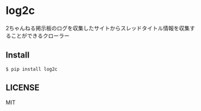 log2c
=======

2ちゃんねる掲示板のログを収集したサイトからスレッドタイトル情報を収集することができるクローラー

Install
------------
```
$ pip install log2c
```

LICENSE
-----------
MIT
